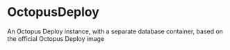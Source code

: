 # OctopusDeploy

An Octopus Deploy instance, with a separate database container, based on the official Octopus Deploy image